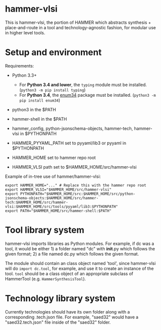 hammer-vlsi
===========

This is hammer-vlsi, the portion of HAMMER which abstracts synthesis + place-and-route in a tool and technology-agnostic fashion, for modular use in higher level tools.

Setup and environment
=====================

Requirements:
- Python 3.3+
  - For **Python 3.4 and lower**, the `typing` module must be installed. (`python3 -m pip install typing`)
  - For **Python 3.4**, the [enum34](https://pypi.org/project/enum34/) package must be installed. (`python3 -m pip install enum34`)
- python3 in the $PATH
- hammer-shell in the $PATH

- hammer_config, python-jsonschema-objects, hammer-tech, hammer-vlsi in $PYTHONPATH
- HAMMER_PYYAML_PATH set to pyyaml/lib3 or pyyaml in $PYTHONPATH
- HAMMER_HOME set to hammer repo root
- HAMMER_VLSI path set to $HAMMER_HOME/src/hammer-vlsi

Example of in-tree use of hammer/hammer-vlsi:
```shell
export HAMMER_HOME="..." # Replace this with the hammer repo root
export HAMMER_VLSI="$HAMMER_HOME/src/hammer-vlsi"
export PYTHONPATH="$HAMMER_HOME/src:$HAMMER_HOME/src/python-jsonschema-objects:$HAMMER_HOME/src/hammer-tech:$HAMMER_HOME/src/hammer-vlsi:$HAMMER_HOME/src/tools/pyyaml/lib3:$PYTHONPATH"
export PATH="$HAMMER_HOME/src/hammer-shell:$PATH"
```

Tool library system
===================

hammer-vlsi imports libraries as Python modules. For example, if dc was a tool, it would be either 1) a folder named "dc" with __init__.py which follows the given format; 2) a file named dc.py which follows the given format.

The module should contain an class object named 'tool', since hammer-vlsi will do `import dc.tool`, for example, and use it to create an instance of the tool.
`tool` should be a class object of an appropriate subclass of HammerTool (e.g. `HammerSynthesisTool`).

Technology library system
=========================

Currently technologies should have its own folder along with a corresponding .tech.json file. For example, "saed32" would have a "saed32.tech.json" file inside of the "saed32" folder.
